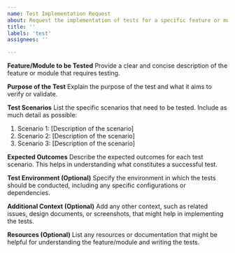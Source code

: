 ```yaml
---
name: Test Implementation Request
about: Request the implementation of tests for a specific feature or module
title: ''
labels: 'test'
assignees: ''

---
```


**Feature/Module to be Tested**
Provide a clear and concise description of the feature or module that requires testing.

**Purpose of the Test**
Explain the purpose of the test and what it aims to verify or validate.

**Test Scenarios**
List the specific scenarios that need to be tested. Include as much detail as possible:
1. Scenario 1: [Description of the scenario]
2. Scenario 2: [Description of the scenario]
3. Scenario 3: [Description of the scenario]

**Expected Outcomes**
Describe the expected outcomes for each test scenario. This helps in understanding what constitutes a successful test.

**Test Environment (Optional)**
Specify the environment in which the tests should be conducted, including any specific configurations or dependencies.

**Additional Context (Optional)**
Add any other context, such as related issues, design documents, or screenshots, that might help in implementing the tests.

**Resources (Optional)**
List any resources or documentation that might be helpful for understanding the feature/module and writing the tests.